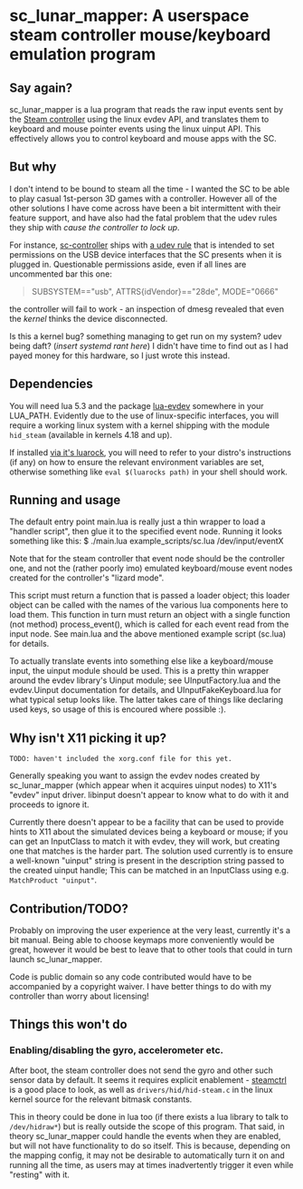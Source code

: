 # sc\_lunar\_mapper: A userspace steam controller mouse/keyboard emulation program

## Say again?
sc\_lunar\_mapper is a lua program that reads the raw input events
sent by the [Steam controller](https://store.steampowered.com/app/353370/Steam_Controller/)
using the linux evdev API, and translates them to
keyboard and mouse pointer events using the linux uinput API.
This effectively allows you to control keyboard and mouse apps with the SC.



## But why
I don't intend to be bound to steam all the time -
I wanted the SC to be able to play casual 1st-person 3D games with a controller.
However all of the other solutions I have come across
have been a bit intermittent with their feature support,
and have also had the fatal problem that the udev rules they ship with
_cause the controller to lock up_.

For instance, [sc-controller](https://github.com/kozec/sc-controller)
ships with [a udev rule](https://github.com/kozec/sc-controller/blob/master/scripts/69-sc-controller.rules)
that is intended to set permissions on the USB device interfaces
that the SC presents when it is plugged in.
Questionable permissions aside, even if all lines are uncommented bar this one:
> SUBSYSTEM=="usb", ATTRS{idVendor}=="28de", MODE="0666"

the controller will fail to work - an inspection of dmesg revealed
that even the *kernel* thinks the device disconnected.

Is this a kernel bug? something managing to get run on my system?
udev being daft? (*insert systemd rant here*)
I didn't have time to find out as I had payed money for this hardware,
so I just wrote this instead.



## Dependencies
You will need lua 5.3 and the package
[lua-evdev](http://github.com/Tangent128/lua-evdev)
somewhere in your LUA_PATH.
Evidently due to the use of linux-specific interfaces,
you will require a working linux system with a kernel shipping with
the module `hid_steam` (available in kernels 4.18 and up).

If installed [via it's luarock](https://luarocks.org/modules/tangent128/evdev),
you will need to refer to your distro's instructions (if any)
on how to ensure the relevant environment variables are set,
otherwise something like `eval $(luarocks path)` in your shell should work.



## Running and usage
The default entry point main.lua is really just a thin wrapper to load a "handler script",
then glue it to the specified event node.
Running it looks something like this:
$ ./main.lua example_scripts/sc.lua /dev/input/eventX

Note that for the steam controller that event node should be the controller one,
and not the (rather poorly imo) emulated keyboard/mouse event nodes created for the controller's "lizard mode".

This script must return a function that is passed a loader object;
this loader object can be called with the names of the various lua components here to load them.
This function in turn must return an object with a single function (not method)
process\_event(), which is called for each event read from the input node.
See main.lua and the above mentioned example script (sc.lua) for details.

To actually translate events into something else like a keyboard/mouse input,
the uinput module should be used.
This is a pretty thin wrapper around the evdev library's Uinput module;
see UInputFactory.lua and the evdev.Uinput documentation for details,
and UInputFakeKeyboard.lua for what typical setup looks like.
The latter takes care of things like declaring used keys,
so usage of this is encoured where possible :).



## Why isn't X11 picking it up?
`TODO: haven't included the xorg.conf file for this yet.`

Generally speaking you want to assign the evdev nodes created by sc\_lunar\_mapper
(which appear when it acquires uinput nodes)
to X11's "evdev" input driver.
libinput doesn't appear to know what to do with it and proceeds to ignore it.

Currently there doesn't appear to be a facility that can be used
to provide hints to X11 about the simulated devices being a keyboard or mouse;
if you can get an InputClass to match it with evdev, they will work,
but creating one that matches is the harder part.
The solution used currently is to ensure a well-known "uinput" string
is present in the description string passed to the created uinput handle;
This can be matched in an InputClass using e.g. `MatchProduct "uinput"`.



## Contribution/TODO?
Probably on improving the user experience at the very least,
currently it's a bit manual.
Being able to choose keymaps more conveniently would be great,
however it would be best to leave that to other tools
that could in turn launch sc\_lunar\_mapper.

Code is public domain so any code contributed
would have to be accompanied by a copyright waiver.
I have better things to do with my controller than worry about licensing!



## Things this won't do
### Enabling/disabling the gyro, accelerometer etc.
After boot, the steam controller does not send the gyro
and other such sensor data by default.
It seems it requires explicit enablement -
[steamctrl](https://github.com/rodrigorc/steamctrl)
is a good place to look, as well as `drivers/hid/hid-steam.c`
in the linux kernel source for the relevant bitmask constants.

This in theory could be done in lua too
(if there exists a lua library to talk to `/dev/hidraw*`)
but is really outside the scope of this program.
That said, in theory sc\_lunar\_mapper could handle the events
when they are enabled, but will not have functionality to do so itself.
This is because, depending on the mapping config,
it may not be desirable to automatically turn it on and running all the time,
as users may at times inadvertently trigger it even while "resting" with it.
